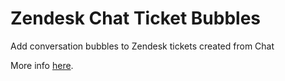 # Zendesk Chat Ticket Bubbles

Add conversation bubbles to Zendesk tickets created from Chat

More info [here](https://aculligan.github.io/apps/chatbubbles).
